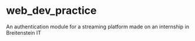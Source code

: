 # web_dev_practice

An authentication module for a streaming platform made on an internship in Breitenstein IT
